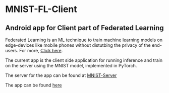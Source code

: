 # MNIST-FL-Client
## Android app for Client part of Federated Learning

Federated Learning is an ML technique to train machine learning models on edge-devices like mobile phones without distutbing the privacy of the end-users. For more, [Click here](https://federated.withgoogle.com/).

The current app is the client side application for running inference and train on the server using the MNIST model, implemented in PyTorch.

The server for the app can be found at [MNIST-Server](https://fl-mnist-server.herokuapp.com/)

The app can be found [here](https://drive.google.com/file/d/1S-P8DdMyity3xT1DJGSVUMb_NPtkc__P/view?usp=sharing)

